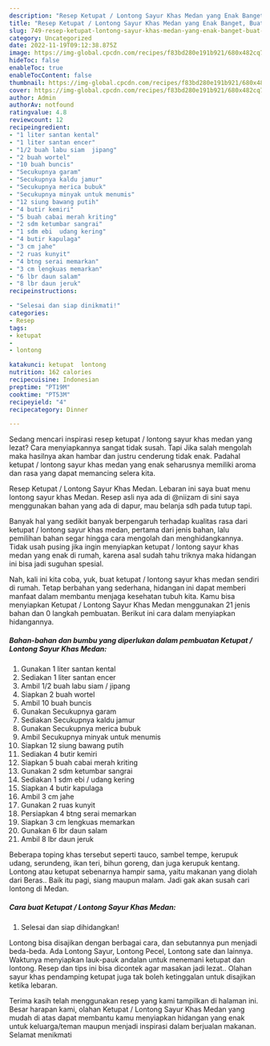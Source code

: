 ```yaml
---
description: "Resep Ketupat / Lontong Sayur Khas Medan yang Enak Banget, Buat Buka Puasa}"
title: "Resep Ketupat / Lontong Sayur Khas Medan yang Enak Banget, Buat Buka Puasa}"
slug: 749-resep-ketupat-lontong-sayur-khas-medan-yang-enak-banget-buat-buka-puasa
category: Uncategorized
date: 2022-11-19T09:12:38.875Z
image: https://img-global.cpcdn.com/recipes/f83bd280e191b921/680x482cq70/ketupat-lontong-sayur-khas-medan-foto-resep-utama.jpg
hideToc: false
enableToc: true
enableTocContent: false
thumbnail: https://img-global.cpcdn.com/recipes/f83bd280e191b921/680x482cq70/ketupat-lontong-sayur-khas-medan-foto-resep-utama.jpg
cover: https://img-global.cpcdn.com/recipes/f83bd280e191b921/680x482cq70/ketupat-lontong-sayur-khas-medan-foto-resep-utama.jpg
author: Admin
authorAv: notfound
ratingvalue: 4.8
reviewcount: 12
recipeingredient:
- "1 liter santan kental"
- "1 liter santan encer"
- "1/2 buah labu siam  jipang"
- "2 buah wortel"
- "10 buah buncis"
- "Secukupnya garam"
- "Secukupnya kaldu jamur"
- "Secukupnya merica bubuk"
- "Secukupnya minyak untuk menumis"
- "12 siung bawang putih"
- "4 butir kemiri"
- "5 buah cabai merah kriting"
- "2 sdm ketumbar sangrai"
- "1 sdm ebi  udang kering"
- "4 butir kapulaga"
- "3 cm jahe"
- "2 ruas kunyit"
- "4 btng serai memarkan"
- "3 cm lengkuas memarkan"
- "6 lbr daun salam"
- "8 lbr daun jeruk"
recipeinstructions:

- "Selesai dan siap dinikmati!"
categories:
- Resep
tags:
- ketupat
- 
- lontong

katakunci: ketupat  lontong 
nutrition: 162 calories
recipecuisine: Indonesian
preptime: "PT19M"
cooktime: "PT53M"
recipeyield: "4"
recipecategory: Dinner

---
```



Sedang mencari inspirasi resep ketupat / lontong sayur khas medan yang lezat? Cara menyiapkannya sangat tidak susah. Tapi Jika salah mengolah maka hasilnya akan hambar dan justru cenderung tidak enak. Padahal ketupat / lontong sayur khas medan yang enak seharusnya memiliki aroma dan rasa yang dapat memancing selera kita.


Resep Ketupat / Lontong Sayur Khas Medan. Lebaran ini saya buat menu lontong sayur khas Medan. Resep asli nya ada di @niizam di sini saya menggunakan bahan yang ada di dapur, mau belanja sdh pada tutup tapi.

Banyak hal yang sedikit banyak berpengaruh terhadap kualitas rasa dari ketupat / lontong sayur khas medan, pertama dari jenis bahan, lalu pemilihan bahan segar hingga cara mengolah dan menghidangkannya. Tidak usah pusing jika ingin menyiapkan ketupat / lontong sayur khas medan yang enak di rumah, karena asal sudah tahu triknya maka hidangan ini bisa jadi suguhan spesial.


Nah, kali ini kita coba, yuk, buat ketupat / lontong sayur khas medan sendiri di rumah. Tetap berbahan yang sederhana, hidangan ini dapat memberi manfaat dalam membantu menjaga kesehatan tubuh kita. Kamu bisa menyiapkan Ketupat / Lontong Sayur Khas Medan menggunakan 21 jenis bahan dan 0 langkah pembuatan. Berikut ini cara dalam menyiapkan hidangannya.

<!--inarticleads1-->

##### Bahan-bahan dan bumbu yang diperlukan dalam pembuatan Ketupat / Lontong Sayur Khas Medan:

1. Gunakan 1 liter santan kental
1. Sediakan 1 liter santan encer
1. Ambil 1/2 buah labu siam / jipang
1. Siapkan 2 buah wortel
1. Ambil 10 buah buncis
1. Gunakan Secukupnya garam
1. Sediakan Secukupnya kaldu jamur
1. Gunakan Secukupnya merica bubuk
1. Ambil Secukupnya minyak untuk menumis
1. Siapkan 12 siung bawang putih
1. Sediakan 4 butir kemiri
1. Siapkan 5 buah cabai merah kriting
1. Gunakan 2 sdm ketumbar sangrai
1. Sediakan 1 sdm ebi / udang kering
1. Siapkan 4 butir kapulaga
1. Ambil 3 cm jahe
1. Gunakan 2 ruas kunyit
1. Persiapkan 4 btng serai memarkan
1. Siapkan 3 cm lengkuas memarkan
1. Gunakan 6 lbr daun salam
1. Ambil 8 lbr daun jeruk


Beberapa toping khas tersebut seperti tauco, sambel tempe, kerupuk udang, serundeng, ikan teri, bihun goreng, dan juga kerupuk kentang. Lontong atau ketupat sebenarnya hampir sama, yaitu makanan yang diolah dari Beras.. Baik itu pagi, siang maupun malam. Jadi gak akan susah cari lontong di Medan. 

<!--inarticleads2-->

##### Cara buat Ketupat / Lontong Sayur Khas Medan:


1. Selesai dan siap dihidangkan!

Lontong bisa disajikan dengan berbagai cara, dan sebutannya pun menjadi beda-beda. Ada Lontong Sayur, Lontong Pecel, Lontong sate dan lainnya. Waktunya menyiapkan lauk-pauk andalan untuk menemani ketupat dan lontong. Resep dan tips ini bisa dicontek agar masakan jadi lezat.. Olahan sayur khas pendamping ketupat juga tak boleh ketinggalan untuk disajikan ketika lebaran. 

Terima kasih telah menggunakan resep yang kami tampilkan di halaman ini. Besar harapan kami, olahan Ketupat / Lontong Sayur Khas Medan yang mudah di atas dapat membantu kamu menyiapkan hidangan yang enak untuk keluarga/teman maupun menjadi inspirasi dalam berjualan makanan. Selamat menikmati
